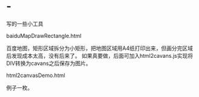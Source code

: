 # -
写的一些小工具

baiduMapDrawRectangle.html

百度地图，矩形区域拆分为小矩形，把地图区域用A4纸打印出来，但画分完区域后发现成本太高，没有后来了。
如果真要做，后面可加入html2cavans.js实现将DIV转换为cavans之后保存为图片。

html2canvasDemo.html

例子一枚。
